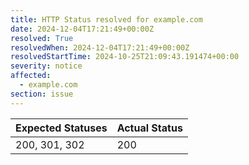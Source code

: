 ```yaml
---
title: HTTP Status resolved for example.com
date: 2024-12-04T17:21:49+00:00Z
resolved: True
resolvedWhen: 2024-12-04T17:21:49+00:00Z
resolvedStartTime: 2024-10-25T21:09:43.191474+00:00
severity: notice
affected:
  - example.com
section: issue
---
```


| Expected Statuses | Actual Status  |
|-------------------|----------------|
| 200, 301, 302 | 200 |
